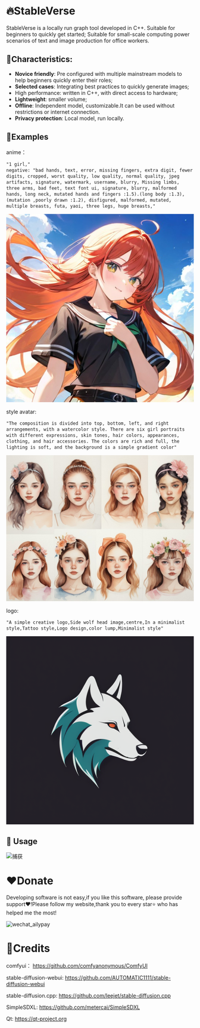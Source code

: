 # :fire:StableVerse
StableVerse is a locally run graph tool developed in C++. Suitable for beginners to quickly get started; Suitable for small-scale computing power scenarios of text and image production for office workers.



## :rocket:Characteristics:

- **Novice friendly**: Pre configured with multiple mainstream models to help beginners quickly enter their roles;
- **Selected cases**: Integrating best practices to quickly generate images;
- High performance: written in C++, with direct access to hardware;
- **Lightweight**: smaller volume;
- **Offline**: Independent model, customizable.It can be used without restrictions or internet connection.
- **Privacy protection**: Local model, run locally. 



## :tada:Examples

anime：

```
"1 girl," 
negative: "bad hands, text, error, missing fingers, extra digit, fewer digits, cropped, worst quality, low quality, normal quality, jpeg artifacts, signature, watermark, username, blurry, Missing limbs, three arms, bad feet, text font ui, signature, blurry, malformed hands, long neck, mutated hands and fingers :1.5).(long body :1.3),(mutation ,poorly drawn :1.2), disfigured, malformed, mutated, multiple breasts, futa, yaoi, three legs, huge breasts,"
```

![2025_07_21_17_03_42_seed_18467](assets/2025_07_23_11_18_16_seed_18467.jpg)

style avatar:

```shell
"The composition is divided into top, bottom, left, and right arrangements, with a watercolor style. There are six girl portraits with different expressions, skin tones, hair colors, appearances, clothing, and hair accessories. The colors are rich and full, the lighting is soft, and the background is a simple gradient color" 
```

![2025_07_21_17_15_12_seed_6334](assets/250723_162712_seed_19169_2.jpg)

logo:

```shell
"A simple creative logo,Side wolf head image,centre,In a minimalist style,Tattoo style,Logo design,color lump,Minimalist style"
```

![2025_07_21_19_47_12_seed_26500_4](assets/250723_143755_seed_6334.png)

## :pushpin: Usage

![捕获](E:\_SourceForge\StableVerse\assets\捕获.JPG)



# ❤Donate

Developing software is not easy,if you like this software, please provide support❤️!Please follow my website,thank you to every star⭐ who has helped me the most!

![wechat_ailypay](E:\_SourceForge\proj_qSD\src\StableVerse\resource\icon\wechat_ailypay.jpg)



# :revolving_hearts:Credits

comfyui： https://github.com/comfyanonymous/ComfyUI

stable-diffusion-webui: https://github.com/AUTOMATIC1111/stable-diffusion-webui

stable-diffusion.cpp: https://github.com/leejet/stable-diffusion.cpp

SimpleSDXL: https://github.com/metercai/SimpleSDXL

Qt: https://qt-project.org







